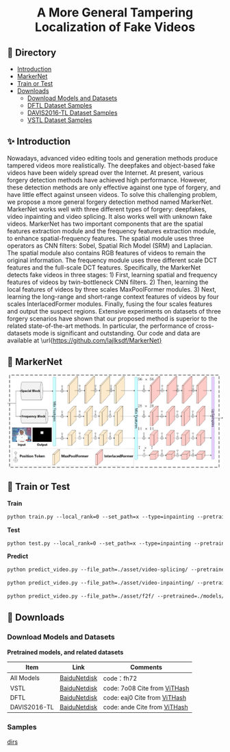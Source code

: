 <h1 align="center">
A More General Tampering Localization of Fake Videos
</h1>

## 📜 Directory

- [Introduction](#-introduction)
- [MarkerNet](#-markernet)
- [Train or Test](#-train-or-test)
- [Downloads](#-downloads)
  - [Download Models and Datasets](#download-models-and-datasets)
  - [DFTL Dataset Samples](#dftl-dataset-samples)
  - [DAVIS2016-TL Dataset Samples](#davis2016-tl-dataset-samples)
  - [VSTL Dataset Samples](#vstl-dataset-samples)


## ✨ Introduction
Nowadays, advanced video editing tools and generation methods produce tampered videos more realistically. The deepfakes and object-based fake videos have been widely spread over the Internet. At present, various forgery detection methods have achieved high performance. However, these detection methods are only effective against one type of forgery, and have little effect against unseen videos. To solve this challenging problem, we propose a more general forgery detection method named MarkerNet. MarkerNet works well with three different types of forgery: deepfakes, video inpainting and video splicing. It also works well with unknown fake videos. MarkerNet has two important components that are the spatial features extraction module and the frequency features extraction module, to enhance spatial-frequency features. The spatial module uses three operators as CNN filters: Sobel, Spatial Rich Model (SRM) and Laplacian. The spatial module also contains RGB features of videos to remain the original information. The frequency module uses three different scale DCT features and the full-scale DCT features. Specifically, the MarkerNet detects fake videos in three stages: 1) First, learning spatial and frequency features of videos by twin-bottleneck CNN filters. 2) Then, learning the local features of videos by three scales MaxPoolFormer modules. 3) Next, learning the long-range and short-range context features of videos by four scales InterlacedFormer modules. Finally, fusing the four scales features and output the suspect regions. Extensive experiments on datasets of three forgery scenarios have shown that our proposed method is superior to the related state-of-the-art methods. In particular, the performance of cross-datasets mode is significant and outstanding.  Our code and data are available at \url{https://github.com/lajlksdf/MarkerNet}

## 👀️ MarkerNet

<div align="center">
    <img src="./asset/arch.jpg" width="720px" >
</div>

## 🔬 Train or Test

**Train**

```apache
python train.py --local_rank=0 --set_path=x --type=inpainting --pretrained=x
```

**Test**

```apache
python test.py --local_rank=0 --set_path=x --type=inpainting --pretrained=x
```
**Predict**

```apache
python predict_video.py --file_path=./asset/video-splicing/ --pretrained=./models/vstl/vstl.pth 
```
```apache
python predict_video.py --file_path=./asset/video-inpainting/ --pretrained=./models/inpainting/in.pth 
```
```apache
python predict_video.py --file_path=./asset/f2f/ --pretrained=./models/face2face/f2f.pth 
```


## 🚀️ Downloads

### Download Models and Datasets

**Pretrained models, and related datasets**

| Item       | Link                               | Comments                                                    |
|------------|------------------------------------|-------------------------------------------------------------|
| All Models | [BaiduNetdisk](https://pan.baidu.com/s/1OI0RulNKIHJBVCnxHNsuYg?pwd=fh72)    | code：fh72                                                   |
| VSTL  | [BaiduNetdisk](https://pan.baidu.com/s/1FXU-nShsODhD_U9neCcfEw?pwd=7o08)| code: 7o08  Cite from [ViTHash](https://arxiv.org/abs/2112.08117)   |
| DFTL| [BaiduNetdisk](https://pan.baidu.com/s/1sK1CfBJy_qMvPOVJkW1mXA?pwd=eaj0)| code: eaj0  Cite from [ViTHash](https://arxiv.org/abs/2112.08117)   |
|DAVIS2016-TL| [BaiduNetdisk](https://pan.baidu.com/s/1h1fu-P-pac5akQpZGNItMw?pwd=ande)| code: ande Cite from [ViTHash](https://arxiv.org/abs/2112.08117) |

### Samples
[dirs](./videos)
